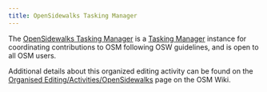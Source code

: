 ```yaml
---
title: OpenSidewalks Tasking Manager
---
```


The [OpenSidewalks Tasking Manager](https://tasks.sidewalks.washington.edu/explore) is a [Tasking Manager](https://wiki.openstreetmap.org/wiki/Tasking_Manager) instance for coordinating contributions to OSM following OSW guidelines, and is open to all OSM users.

Additional details about this organized editing activity can be found on the [Organised Editing/Activities/OpenSidewalks](https://wiki.openstreetmap.org/wiki/Organised_Editing/Activities/OpenSidewalks) page on the OSM Wiki.
